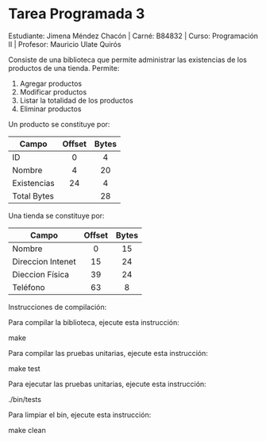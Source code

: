 # Tarea Programada 3

Estudiante: Jimena Méndez Chacón | Carné: B84832 | Curso: Programación II | Profesor: Mauricio Ulate Quirós

Consiste de una biblioteca que permite administrar las existencias de los productos de una tienda. Permite:

1. Agregar productos
2. Modificar productos
3. Listar la totalidad de los productos
4. Eliminar productos

Un producto se constituye por:

|    Campo    | Offset | Bytes |
| ----------- |:------:|:-----:|
| ID          | 0      | 4     |
| Nombre      | 4      | 20    |
| Existencias | 24     | 4     |
| Total Bytes |        | 28    |

Una tienda se constituye por:


|       Campo       | Offset |   Bytes   |
| ----------------- |:------:|:---------:|
| Nombre            | 0      | 15        |
| Direccion Intenet | 15     | 24        |
| Dieccion Física   | 39     | 24        |
| Teléfono          | 63     |  8        |


Instrucciones de compilación:

Para compilar la biblioteca, ejecute esta instrucción:

make

Para compilar las pruebas unitarias, ejecute esta instrucción:

make test

Para ejecutar las pruebas unitarias, ejecute esta instrucción:

./bin/tests

Para limpiar el bin, ejecute esta instrucción:

make clean